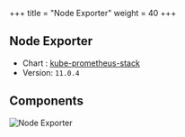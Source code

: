+++
title = "Node Exporter"
weight = 40
+++

## Node Exporter

* Chart : [kube-prometheus-stack](https://artifacthub.io/packages/helm/prometheus-community/kube-prometheus-stack)
* Version: `11.0.4`

## Components

 <img src="/docs/images/node-exporter.png"
 alt="Node Exporter"
 class="mt-3 mb-3 border border-info rounded">
